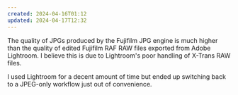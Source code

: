 ```yaml
---
created: 2024-04-16T01:12
updated: 2024-04-17T12:32
---
```

The quality of JPGs produced by the Fujifilm JPG engine is much higher than the quality of edited Fujifilm RAF RAW files exported from Adobe Lightroom.  I believe this is due to Lightroom's poor handling of X-Trans RAW files.

I used Lightroom for a decent amount of time but ended up switching back to a JPEG-only workflow just out of convenience.